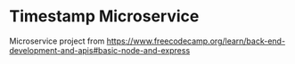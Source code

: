 # Timestamp Microservice

Microservice project from https://www.freecodecamp.org/learn/back-end-development-and-apis#basic-node-and-express 

